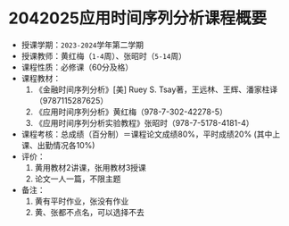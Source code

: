 # 2042025应用时间序列分析课程概要

+ 授课学期：`2023-2024`学年第二学期
+ 授课教师：黄红梅（`1-4`周）、张昭时（`5-14`周）
+ 课程性质：必修课（60分及格）
+ 课程教材：
  1. 《金融时间序列分析》[美] Ruey S. Tsay著，王远林、王辉、潘家柱译（9787115287625）
  2. 《应用时间序列分析》黄红梅（978-7-302-42278-5）
  3. 《应用时间序列分析实验教程》张昭时（978-7-5178-4181-4）
+ 课程考核：总成绩（百分制）＝课程论文成绩80%，平时成绩20% (其中上课、出勤情况各10%)
+ 评价：
  1. 黄用教材2讲课，张用教材3授课
  2. 论文一人一篇，不限主题
+ 备注：
  1. 黄有平时作业，张没有作业
  2. 黄、张都不点名，可以选择不去
